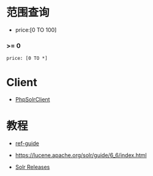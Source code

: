 
# 范围查询
- price:[0 TO 100]

### >= 0

```
price: [0 TO *]
```


# Client
- [PhpSolrClient](https://github.com/roomthirteen/PhpSolrClient)




# 教程
- [ref-guide](https://www.apache.org/dyn/closer.lua/lucene/solr/ref-guide/)
- https://lucene.apache.org/solr/guide/6_6/index.html



- [Solr Releases](http://archive.apache.org/dist/lucene/solr/)
